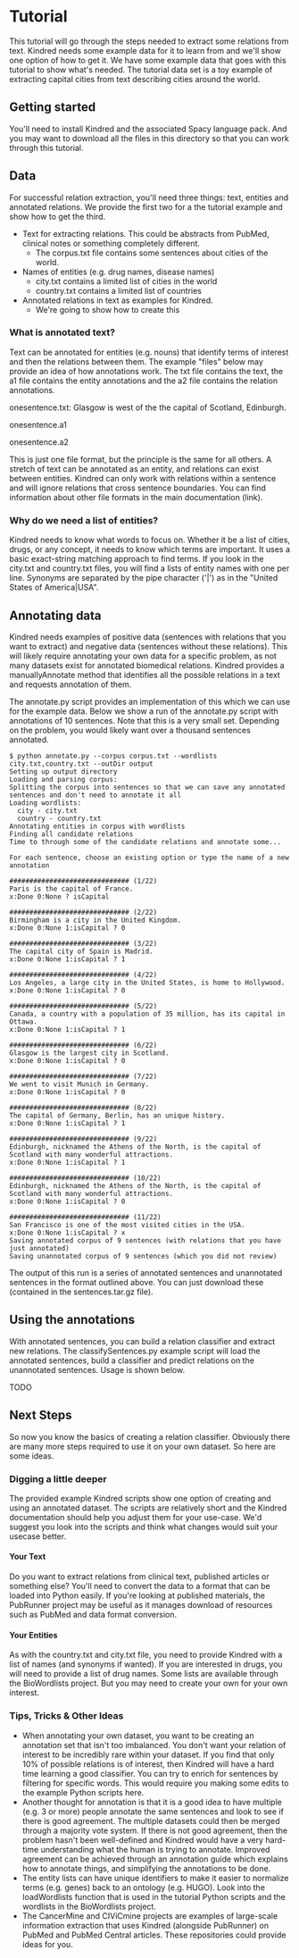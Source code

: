 # Tutorial

This tutorial will go through the steps needed to extract some relations from text. Kindred needs some example data for it to learn from and we'll show one option of how to get it. We have some example data that goes with this tutorial to show what's needed. The tutorial data set is a toy example of extracting capital cities from text describing cities around the world.
      
## Getting started

You'll need to install Kindred and the associated Spacy language pack. And you may want to download all the files in this directory so that you can work through this tutorial.

## Data
For successful relation extraction, you'll need three things: text, entities and annotated relations. We provide the first two for a the tutorial example and show how to get the third.

 - Text for extracting relations. This could be abstracts from PubMed, clinical notes or something completely different.
   - The corpus.txt file contains some sentences about cities of the world.
 - Names of entities (e.g. drug names, disease names)
   - city.txt contains a limited list of cities in the world
   - country.txt contains a limited list of countries
 - Annotated relations in text as examples for Kindred.
   - We're going to show how to create this

### What is annotated text?

Text can be annotated for entities (e.g. nouns) that identify terms of interest and then the relations between them. The example "files" below may provide an idea of how annotations work. The txt file contains the text, the a1 file contains the entity annotations and the a2 file contains the relation annotations.

onesentence.txt:
Glasgow is west of the the capital of Scotland, Edinburgh.

onesentence.a1

onesentence.a2

This is just one file format, but the principle is the same for all others. A stretch of text can be annotated as an entity, and relations can exist between entities. Kindred can only work with relations within a sentence and will ignore relations that cross sentence boundaries. You can find information about other file formats in the main documentation (link).

### Why do we need a list of entities?

Kindred needs to know what words to focus on. Whether it be a list of cities, drugs, or any concept, it needs to know which terms are important. It uses a basic exact-string matching approach to find terms. If you look in the city.txt and country.txt files, you will find a lists of entity names with one per line. Synonyms are separated by the pipe character ('|') as in the "United States of America|USA".
   
## Annotating data

Kindred needs examples of positive data (sentences with relations that you want to extract) and negative data (sentences without these relations). This will likely require annotating your own data for a specific problem, as not many datasets exist for annotated biomedical relations. Kindred provides a manuallyAnnotate method that identifies all the possible relations in a text and requests annotation of them.

The annotate.py script provides an implementation of this which we can use for the example data. Below we show a run of the annotate.py script with annotations of 10 sentences. Note that this is a very small set. Depending on the problem, you would likely want over a thousand sentences annotated.

```
$ python annotate.py --corpus corpus.txt --wordlists city.txt,country.txt --outDir output
Setting up output directory
Loading and parsing corpus:
Splitting the corpus into sentences so that we can save any annotated sentences and don't need to annotate it all
Loading wordlists:
  city - city.txt
  country - country.txt
Annotating entities in corpus with wordlists
Finding all candidate relations
Time to through some of the candidate relations and annotate some...

For each sentence, choose an existing option or type the name of a new annotation

############################## (1/22)
Paris is the capital of France.
x:Done 0:None ? isCapital

############################## (2/22)
Birmingham is a city in the United Kingdom.
x:Done 0:None 1:isCapital ? 0

############################## (3/22)
The capital city of Spain is Madrid.
x:Done 0:None 1:isCapital ? 1

############################## (4/22)
Los Angeles, a large city in the United States, is home to Hollywood.
x:Done 0:None 1:isCapital ? 0

############################## (5/22)
Canada, a country with a population of 35 million, has its capital in Ottawa.
x:Done 0:None 1:isCapital ? 1

############################## (6/22)
Glasgow is the largest city in Scotland.
x:Done 0:None 1:isCapital ? 0

############################## (7/22)
We went to visit Munich in Germany.
x:Done 0:None 1:isCapital ? 0

############################## (8/22)
The capital of Germany, Berlin, has an unique history.
x:Done 0:None 1:isCapital ? 1

############################## (9/22)
Edinburgh, nicknamed the Athens of the North, is the capital of Scotland with many wonderful attractions.
x:Done 0:None 1:isCapital ? 1

############################## (10/22)
Edinburgh, nicknamed the Athens of the North, is the capital of Scotland with many wonderful attractions.
x:Done 0:None 1:isCapital ? 0

############################## (11/22)
San Francisco is one of the most visited cities in the USA.
x:Done 0:None 1:isCapital ? x
Saving annotated corpus of 9 sentences (with relations that you have just annotated)
Saving unannotated corpus of 9 sentences (which you did not review)
```

The output of this run is a series of annotated sentences and unannotated sentences in the format outlined above. You can just download these (contained in the sentences.tar.gz file).

## Using the annotations

With annotated sentences, you can build a relation classifier and extract new relations. The classifySentences.py example script will load the annotated sentences, build a classifier and predict relations on the unannotated sentences. Usage is shown below.

TODO

## Next Steps

So now you know the basics of creating a relation classifier. Obviously there are many more steps required to use it on your own dataset. So here are some ideas.

### Digging a little deeper

The provided example Kindred scripts show one option of creating and using an annotated dataset. The scripts are relatively short and the Kindred documentation should help you adjust them for your use-case. We'd suggest you look into the scripts and think what changes would suit your usecase better.

#### Your Text

Do you want to extract relations from clinical text, published articles or something else? You'll need to convert the data to a format that can be loaded into Python easily. If you're looking at published materials, the PubRunner project may be useful as it manages download of resources such as PubMed and data format conversion.

#### Your Entities

As with the country.txt and city.txt file, you need to provide Kindred with a list of names (and synonyms if wanted). If you are interested in drugs, you will need to provide a list of drug names. Some lists are available through the BioWordlists project. But you may need to create your own for your own interest.

### Tips, Tricks & Other Ideas

- When annotating your own dataset, you want to be creating an annotation set that isn't too imbalanced. You don't want your relation of interest to be incredibly rare within your dataset. If you find that only 10% of possible relations is of interest, then Kindred will have a hard time learning a good classifier. You can try to enrich for sentences by filtering for specific words. This would require you making some edits to the example Python scripts here.
- Another thought for annotation is that it is a good idea to have multiple (e.g. 3 or more) people annotate the same sentences and look to see if there is good agreement. The multiple datasets could then be merged through a majority vote system. If there is not good agreement, then the problem hasn't been well-defined and Kindred would have a very hard-time understanding what the human is trying to annotate. Improved agreement can be achieved through an annotation guide which explains how to annotate things, and simplifying the annotations to be done.
- The entity lists can have unique identifiers to make it easier to normalize terms (e.g. genes) back to an ontology (e.g. HUGO). Look into the loadWordlists function that is used in the tutorial Python scripts and the wordlists in the BioWordlists project.
- The CancerMine and CIViCmine projects are examples of large-scale information extraction that uses Kindred (alongside PubRunner) on PubMed and PubMed Central articles. These repositories could provide ideas for you.
